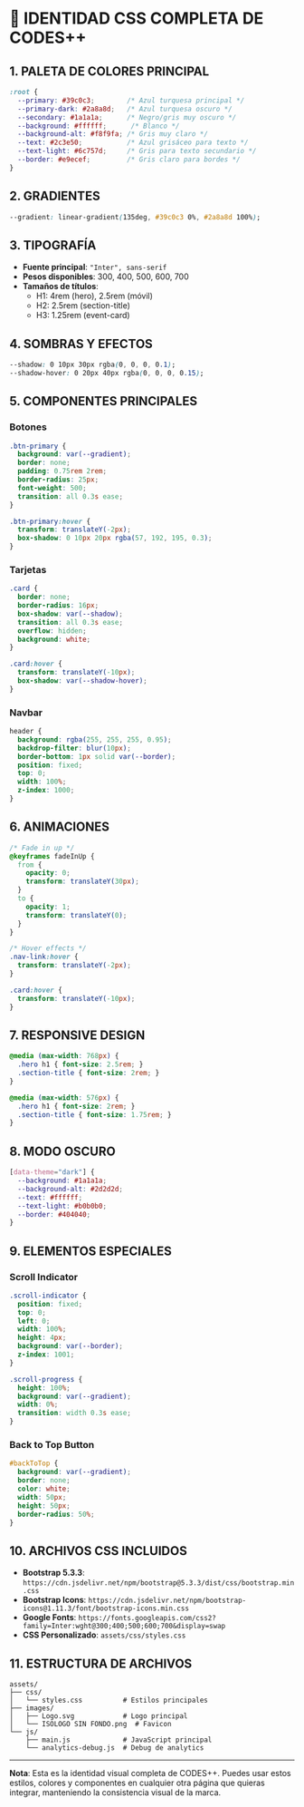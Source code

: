 # 🎨 **IDENTIDAD CSS COMPLETA DE CODES++**

## **1. PALETA DE COLORES PRINCIPAL**

```css
:root {
  --primary: #39c0c3;        /* Azul turquesa principal */
  --primary-dark: #2a8a8d;   /* Azul turquesa oscuro */
  --secondary: #1a1a1a;      /* Negro/gris muy oscuro */
  --background: #ffffff;      /* Blanco */
  --background-alt: #f8f9fa; /* Gris muy claro */
  --text: #2c3e50;           /* Azul grisáceo para texto */
  --text-light: #6c757d;     /* Gris para texto secundario */
  --border: #e9ecef;         /* Gris claro para bordes */
}
```

## **2. GRADIENTES**

```css
--gradient: linear-gradient(135deg, #39c0c3 0%, #2a8a8d 100%);
```

## **3. TIPOGRAFÍA**

- **Fuente principal**: `"Inter", sans-serif`
- **Pesos disponibles**: 300, 400, 500, 600, 700
- **Tamaños de títulos**:
  - H1: 4rem (hero), 2.5rem (móvil)
  - H2: 2.5rem (section-title)
  - H3: 1.25rem (event-card)

## **4. SOMBRAS Y EFECTOS**

```css
--shadow: 0 10px 30px rgba(0, 0, 0, 0.1);
--shadow-hover: 0 20px 40px rgba(0, 0, 0, 0.15);
```

## **5. COMPONENTES PRINCIPALES**

### **Botones**

```css
.btn-primary {
  background: var(--gradient);
  border: none;
  padding: 0.75rem 2rem;
  border-radius: 25px;
  font-weight: 500;
  transition: all 0.3s ease;
}

.btn-primary:hover {
  transform: translateY(-2px);
  box-shadow: 0 10px 20px rgba(57, 192, 195, 0.3);
}
```

### **Tarjetas**

```css
.card {
  border: none;
  border-radius: 16px;
  box-shadow: var(--shadow);
  transition: all 0.3s ease;
  overflow: hidden;
  background: white;
}

.card:hover {
  transform: translateY(-10px);
  box-shadow: var(--shadow-hover);
}
```

### **Navbar**

```css
header {
  background: rgba(255, 255, 255, 0.95);
  backdrop-filter: blur(10px);
  border-bottom: 1px solid var(--border);
  position: fixed;
  top: 0;
  width: 100%;
  z-index: 1000;
}
```

## **6. ANIMACIONES**

```css
/* Fade in up */
@keyframes fadeInUp {
  from {
    opacity: 0;
    transform: translateY(30px);
  }
  to {
    opacity: 1;
    transform: translateY(0);
  }
}

/* Hover effects */
.nav-link:hover {
  transform: translateY(-2px);
}

.card:hover {
  transform: translateY(-10px);
}
```

## **7. RESPONSIVE DESIGN**

```css
@media (max-width: 768px) {
  .hero h1 { font-size: 2.5rem; }
  .section-title { font-size: 2rem; }
}

@media (max-width: 576px) {
  .hero h1 { font-size: 2rem; }
  .section-title { font-size: 1.75rem; }
}
```

## **8. MODO OSCURO**

```css
[data-theme="dark"] {
  --background: #1a1a1a;
  --background-alt: #2d2d2d;
  --text: #ffffff;
  --text-light: #b0b0b0;
  --border: #404040;
}
```

## **9. ELEMENTOS ESPECIALES**

### **Scroll Indicator**

```css
.scroll-indicator {
  position: fixed;
  top: 0;
  left: 0;
  width: 100%;
  height: 4px;
  background: var(--border);
  z-index: 1001;
}

.scroll-progress {
  height: 100%;
  background: var(--gradient);
  width: 0%;
  transition: width 0.3s ease;
}
```

### **Back to Top Button**

```css
#backToTop {
  background: var(--gradient);
  border: none;
  color: white;
  width: 50px;
  height: 50px;
  border-radius: 50%;
}
```

## **10. ARCHIVOS CSS INCLUIDOS**

- **Bootstrap 5.3.3**: `https://cdn.jsdelivr.net/npm/bootstrap@5.3.3/dist/css/bootstrap.min.css`
- **Bootstrap Icons**: `https://cdn.jsdelivr.net/npm/bootstrap-icons@1.11.3/font/bootstrap-icons.min.css`
- **Google Fonts**: `https://fonts.googleapis.com/css2?family=Inter:wght@300;400;500;600;700&display=swap`
- **CSS Personalizado**: `assets/css/styles.css`

## **11. ESTRUCTURA DE ARCHIVOS**

```
assets/
├── css/
│   └── styles.css          # Estilos principales
├── images/
│   ├── Logo.svg            # Logo principal
│   └── ISOLOGO SIN FONDO.png  # Favicon
└── js/
    ├── main.js             # JavaScript principal
    └── analytics-debug.js  # Debug de analytics
```

---

**Nota**: Esta es la identidad visual completa de CODES++. Puedes usar estos estilos, colores y componentes en cualquier otra página que quieras integrar, manteniendo la consistencia visual de la marca.


